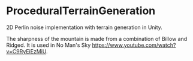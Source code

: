 # ProceduralTerrainGeneration

2D Perlin noise implementation with terrain generation in Unity.

The sharpness of the mountain is made from a combination of Billow and Ridged.
It is used in No Man's Sky https://www.youtube.com/watch?v=C9RyEiEzMiU.
